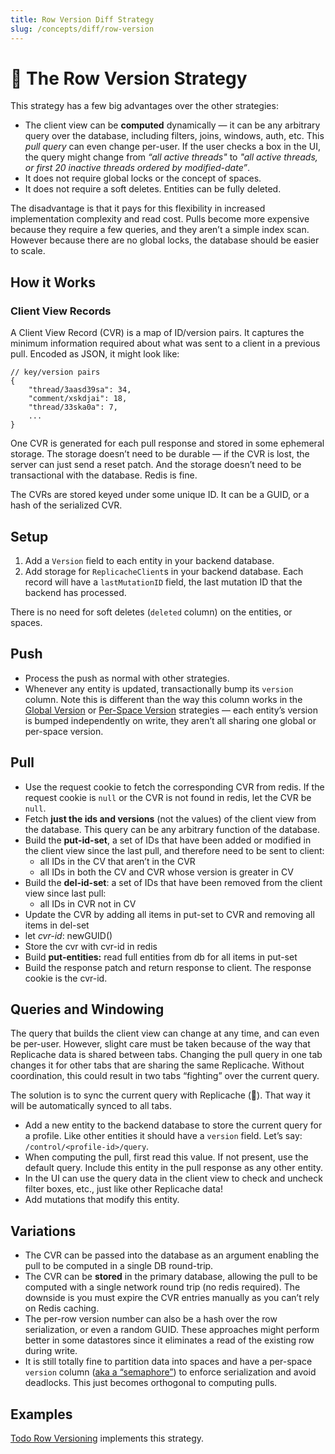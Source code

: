 ```yaml
---
title: Row Version Diff Strategy
slug: /concepts/diff/row-version
---
```


# 🚣 The Row Version Strategy

This strategy has a few big advantages over the other strategies:

- The client view can be **computed** dynamically — it can be any arbitrary query over the database, including filters, joins, windows, auth, etc. This _pull query_ can even change per-user. If the user checks a box in the UI, the query might change from _“all active threads"_ to _"all active threads, or first 20 inactive threads ordered by modified-date”_.
- It does not require global locks or the concept of spaces.
- It does not require a soft deletes. Entities can be fully deleted.

The disadvantage is that it pays for this flexibility in increased implementation complexity and read cost. Pulls become more expensive because they require a few queries, and they aren’t a simple index scan. However because there are no global locks, the database should be easier to scale.

## How it Works

### Client View Records

A Client View Record (CVR) is a map of ID/version pairs. It captures the minimum information required about what was sent to a client in a previous pull. Encoded as JSON, it might look like:

```tsx
// key/version pairs
{
	"thread/3aasd39sa": 34,
	"comment/xskdjai": 18,
	"thread/33ska0a": 7,
	...
}
```

One CVR is generated for each pull response and stored in some ephemeral storage. The storage doesn’t need to be durable — if the CVR is lost, the server can just send a reset patch. And the storage doesn’t need to be transactional with the database. Redis is fine.

The CVRs are stored keyed under some unique ID. It can be a GUID, or a hash of the serialized CVR.

## Setup

1. Add a `Version` field to each entity in your backend database.
2. Add storage for `ReplicacheClient`s in your backend database. Each record will have a `lastMutationID` field, the last mutation ID that the backend has processed.

There is no need for soft deletes (`deleted` column) on the entities, or spaces.

## Push

- Process the push as normal with other strategies.
- Whenever any entity is updated, transactionally bump its `version` column. Note this is different than the way this column works in the [Global Version](/concepts/diff/global-version) or [Per-Space Version](/concepts/diff/per-space-version) strategies — each entity’s version is bumped independently on write, they aren’t all sharing one global or per-space version.

## Pull

- Use the request cookie to fetch the corresponding CVR from redis. If the request cookie is `null` or the CVR is not found in redis, let the CVR be `null`.
- Fetch **just the ids and versions** (not the values) of the client view from the database. This query can be any arbitrary function of the database.
- Build the **put-id-set**, a set of IDs that have been added or modified in the client view since the last pull, and therefore need to be sent to client:
  - all IDs in the CV that aren’t in the CVR
  - all IDs in both the CV and CVR whose version is greater in CV
- Build the **del-id-set**: a set of IDs that have been removed from the client view since last pull:
  - all IDs in CVR not in CV
- Update the CVR by adding all items in put-set to CVR and removing all items in del-set
- let _cvr-id_: newGUID()
- Store the cvr with cvr-id in redis
- Build **put-entities:** read full entities from db for all items in put-set
- Build the response patch and return response to client. The response cookie is the cvr-id.

## Queries and Windowing

The query that builds the client view can change at any time, and can even be per-user. However, slight care must be taken because of the way that Replicache data is shared between tabs. Changing the pull query in one tab changes it for other tabs that are sharing the same Replicache. Without coordination, this could result in two tabs “fighting” over the current query.

The solution is to sync the current query with Replicache (🤯). That way it will be automatically synced to all tabs.

- Add a new entity to the backend database to store the current query for a profile. Like other entities it should have a `version` field. Let’s say: `/control/<profile-id>/query`.
- When computing the pull, first read this value. If not present, use the default query. Include this entity in the pull response as any other entity.
- In the UI can use the query data in the client view to check and uncheck filter boxes, etc., just like other Replicache data!
- Add mutations that modify this entity.

## Variations

- The CVR can be passed into the database as an argument enabling the pull to be computed in a single DB round-trip.
- The CVR can be **stored** in the primary database, allowing the pull to be computed with a single network round trip (no redis required). The downside is you must expire the CVR entries manually as you can’t rely on Redis caching.
- The per-row version number can also be a hash over the row serialization, or even a random GUID. These approaches might perform better in some datastores since it eliminates a read of the existing row during write.
- It is still totally fine to partition data into spaces and have a per-space `version` column ([aka a “semaphore”](https://dev.mysql.com/doc/refman/5.7/en/innodb-deadlocks-handling.html)) to enforce serialization and avoid deadlocks. This just becomes orthogonal to computing pulls.

## Examples

[Todo Row Versioning](https://github.com/rocicorp/todo-row-versioning) implements this strategy.

